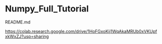 # Numpy_Full_Tutorial
README.md

https://colab.research.google.com/drive/1HoFGxoKij1WqAkaMRUb0xVKUpfxkWxZJ?usp=sharing
